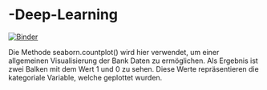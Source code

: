 # -Deep-Learning


[![Binder](https://mybinder.org/badge_logo.svg)](https://mybinder.org/v2/gh/dimoua/-Deep-Learning.git/HEAD)


Die Methode seaborn.countplot() wird hier verwendet, um einer allgemeinen Visualisierung der Bank Daten zu ermöglichen. Als Ergebnis ist zwei Balken mit dem Wert 1 und 0 zu sehen. Diese Werte repräsentieren die kategoriale Variable, welche geplottet wurden.
